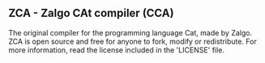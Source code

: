 ## ZCA - Zalgo CAt compiler (CCA)

The original compiler for the programming language Cat, made by Zalgo.
ZCA is open source and free for anyone to fork, modify or redistribute.
For more information, read the license included in the 'LICENSE' file.
